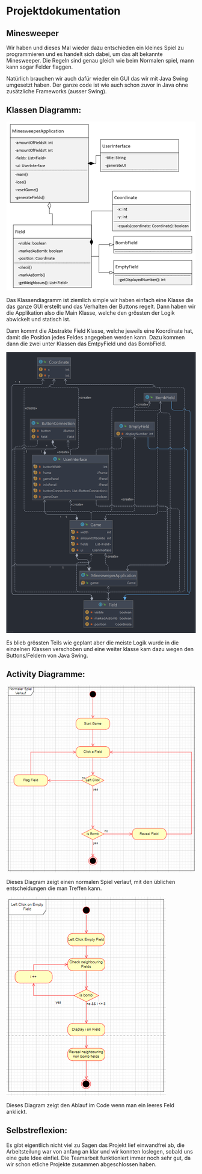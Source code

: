 # Projektdokumentation

## Minesweeper

Wir haben und dieses Mal wieder dazu entschieden ein kleines Spiel zu programmieren und es handelt sich dabei,
um das alt bekannte Minesweeper. Die Regeln sind genau gleich wie beim Normalen spiel, mann kann sogar Felder flaggen.

Natürlich brauchen wir auch dafür wieder ein GUI das wir mit Java Swing umgesetzt haben.
Der ganze code ist wie auch schon zuvor in Java ohne zusätzliche Frameworks (ausser Swing).

## Klassen Diagramm:

![Altes Klassen Diagramm](old_Klassen_Diagramm.png "Altes Klassen Diagramm")

Das Klassendiagramm ist ziemlich simple wir haben einfach eine Klasse die das ganze GUI erstellt
und das Verhalten der Buttons regelt. Dann haben wir die Applikation also die Main Klasse,
welche den grössten der Logik abwickelt und statisch ist.

Dann kommt die Abstrakte Field Klasse, welche jeweils eine Koordinate hat, damit die Position jedes Feldes angegeben werden kann.
Dazu kommen dann die zwei unter Klassen das EmtpyField und das BombField.

![Neues Klassen Diagramm](new_class_diagram.png "Neues Klassen Diagramm")

Es blieb grössten Teils wie geplant aber die meiste Logik wurde in die einzelnen Klassen verschoben
und eine weiter klasse kam dazu wegen den Buttons/Feldern von Java Swing.


## Activity Diagramme:

![Spiel Activity Diagram](normal_game_sequence.png "Spiel Activity Diagram")

Dieses Diagram zeigt einen normalen Spiel verlauf, mit den üblichen entscheidungen die man Treffen kann.

![Spiel Activity Diagram](empty_field_click.png "Left Click Empty Field Activity Diagram")

Dieses Diagram zeigt den Ablauf im Code wenn man ein leeres Feld anklickt.

## Selbstreflexion:
Es gibt eigentlich nicht viel zu Sagen das Projekt lief einwandfrei ab, die Arbeitsteilung war von anfang an klar
und wir konnten loslegen, sobald uns eine gute Idee einfiel.
Die Teamarbeit funktioniert immer noch sehr gut, da wir schon etliche Projekte zusammen abgeschlossen haben.


